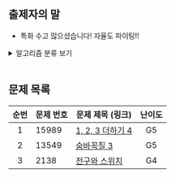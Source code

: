## 출제자의 말

- 특화 수고 많으셨습니다! 자율도 파이팅!! 

<details>
<summary>알고리즘 분류 보기</summary>
<div markdown="1">
1. DP
<br>
2. 최단경로
<br>
3. 그리디
<br>
백준 문제집(IT기업 및 대기업 계열사 코테보면서 비슷했던 문제들) 참고 했습니다!
</div>
</details>
<br>

## 문제 목록

| **순번** | **문제 번호** | **문제 제목 (링크)**                                         | **난이도** |
| :---: |-----------|--------------------------------------------------------|:-------:|
| 1 | 15989     | [1, 2, 3 더하기 4](https://www.acmicpc.net/problem/15989) |   G5    |
| 2 | 13549     | [숨바꼭질 3](https://www.acmicpc.net/problem/13549)        |   G5    |
| 3 | 2138      | [전구와 스위치](https://www.acmicpc.net/problem/2138)       |   G4    |

<br>

